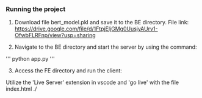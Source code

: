 ### Running the project

1. Download file bert_model.pkl and save it to the BE directory.
File link: https://drive.google.com/file/d/1FtpjEljGMg0UusjyAUrv1-OfwbFLRFnp/view?usp=sharing

1. Navigate to the BE directory and start the server by using the command:

'''
python app.py
'''

3. Access the FE directory and run the client:


Utilize the 'Live Server' extension in vscode and 'go live' with the file index.html ./
